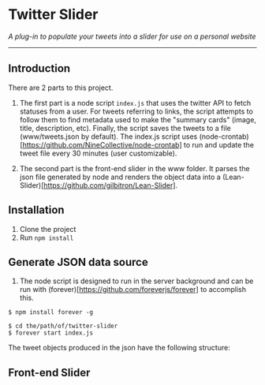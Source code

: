 # Twitter Slider
*A plug-in to populate your tweets into a slider for use on a personal website*
***

## Introduction
There are 2 parts to this project. 

1. The first part is a node script `index.js` that uses the twitter API to fetch statuses from a user. For tweets referring to links, the script attempts to follow them to find metadata used to make the "summary cards" (image, title, description, etc). Finally, the script saves the tweets to a file (www/tweets.json by default). The index.js script uses (node-crontab)[https://github.com/NineCollective/node-crontab] to run and update the tweet file every 30 minutes (user customizable).

2. The second part is the front-end slider in the www folder. It parses the json file generated by node and renders the object data into a (Lean-Slider)[https://github.com/gilbitron/Lean-Slider]. 

## Installation

1. Clone the project
2. Run ``` npm install ```

## Generate JSON data source 
1. The node script is designed to run in the server background and can be run with (forever)[https://github.com/foreverjs/forever] to accomplish this. 

```
$ npm install forever -g

$ cd the/path/of/twitter-slider
$ forever start index.js
```

The tweet objects produced in the json have the following structure: 


## Front-end Slider

